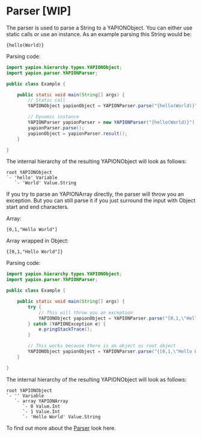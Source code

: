 # Parser [WIP]

The parser is used to parse a String to a YAPIONObject. You can either use static calls or use an instance.
As an example parsing this String would be:
```
{hello(World)}
```

Parsing code:
```java
import yapion.hierarchy.types.YAPIONObject;
import yapion.parser.YAPIONParser;

public class Example {

    public static void main(String[] args) {
        // Static call
        YAPIONObject yapionObject = YAPIONParser.parse("{hello(World)}");

        // Dynamic instance
        YAPIONParser yapionParser = new YAPIONParser("{hello(World)}");
        yapionParser.parse();
        yapionObject = yapionParser.result();
    }

}
```

The internal hierarchy of the resulting YAPIONObject will look as follows:
```
root YAPIONObject
`- 'hello' Variable
   `- 'World' Value.String
```

If you try to parse an YAPIONArray directly, the parser will throw you an exception. But you can still parse it if you just surround the input with Object start and end characters.

Array:
```
[0,1,"Hello World"]
```

Array wrapped in Object:
```
{[0,1,"Hello World"]}
```

Parsing code:
```java
import yapion.hierarchy.types.YAPIONObject;
import yapion.parser.YAPIONParser;

public class Example {

    public static void main(String[] args) {
        try {
            // This will throw you an exception
            YAPIONObject yapionObject = YAPIONParser.parse("[0,1,\"Hello World\"]");
        } catch (YAPIONException e) {
            e.pringStackTrace();
        }

        // This works because there is an object as root object
        YAPIONObject yapionObject = YAPIONParser.parse("{[0,1,\"Hello World\"]}");
    }

}
```

The internal hierarchy of the resulting YAPIONObject will look as follows:
```
root YAPIONObject
`- '' Variable
   `- array YAPIONArray
      `- 0 Value.Int
      `- 1 Value.Int
      `- 'Hello World' Value.String
```

To find out more about the [Parser](https://github.com/yoyosource/YAPION/tree/master/src/main/java/yapion/hierarchy) look here.